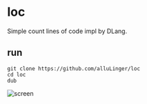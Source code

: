 # loc
Simple count lines of code impl by DLang.

## run
```
git clone https://github.com/alluLinger/loc
cd loc
dub
```
![screen](https://user-images.githubusercontent.com/21037233/194507373-e95649b3-7765-4a73-adbe-673dad21a113.png)
